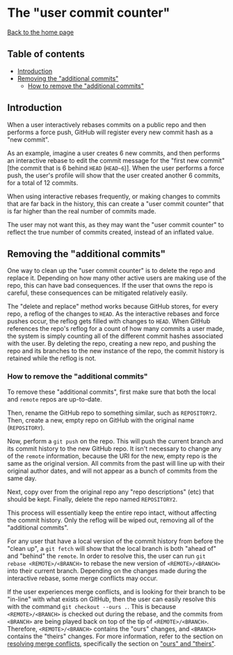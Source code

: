 The "user commit counter"
=========================

[Back to the home page](../README.md)

Table of contents
-----------------

- [Introduction](#introduction)
- [Removing the "additional commits"](#removing-the-additional-commits)
    - [How to remove the "additional commits"](#how-to-remove-the-additional-commits)

Introduction
------------

When a user interactively rebases commits on a public repo and then performs a force push, GitHub will register every new commit hash as a "new commit".

As an example, imagine a user creates 6 new commits, and then performs an interactive rebase to edit the commit message for the "first new commit" [the commit that is 6 behind `HEAD` (`HEAD~6`)]. When the user performs a force push, the user's profile will show that the user created another 6 commits, for a total of 12 commits.

When using interactive rebases frequently, or making changes to commits that are far back in the history, this can create a "user commit counter" that is far higher than the real number of commits made.

The user may not want this, as they may want the "user commit counter" to reflect the true number of commits created, instead of an inflated value.

Removing the "additional commits"
---------------------------------

One way to clean up the "user commit counter" is to delete the repo and replace it. Depending on how many other active users are making use of the repo, this can have bad consequences. If the user that owns the repo is careful, these consequences can be mitigated relatively easily.

The "delete and replace" method works because GitHub stores, for every repo, a reflog of the changes to `HEAD`. As the interactive rebases and force pushes occur, the reflog gets filled with changes to `HEAD`. When GitHub references the repo's reflog for a count of how many commits a user made, the system is simply counting all of the different commit hashes associated with the user. By deleting the repo, creating a new repo, and pushing the repo and its branches to the new instance of the repo, the commit history is retained while the reflog is not.

### How to remove the "additional commits"

To remove these "additional commits", first make sure that both the local and `remote` repos are up-to-date.

Then, rename the GitHub repo to something similar, such as `REPOSITORY2`. Then, create a new, empty repo on GitHub with the original name (`REPOSITORY`).

Now, perform a `git push` on the repo. This will push the current branch and its commit history to the new GitHub repo. It isn't necessary to change any of the `remote` information, because the URI for the new, empty repo is the same as the original version. All commits from the past will line up with their original author dates, and will not appear as a bunch of commits from the same day.

Next, copy over from the original repo any "repo descriptions" (etc) that should be kept. Finally, delete the repo named `REPOSITORY2`.

This process will essentially keep the entire repo intact, without affecting the commit history. Only the reflog will be wiped out, removing all of the "additional commits".

For any user that have a local version of the commit history from before the "clean up", a `git fetch` will show that the local branch is both "ahead of" and "behind" the `remote`. In order to resolve this, the user can run `git rebase <REMOTE>/<BRANCH>` to rebase the new version of `<REMOTE>/<BRANCH>` into their current branch. Depending on the changes made during the interactive rebase, some merge conflicts may occur.

If the user experiences merge conflicts, and is looking for their branch to be "in-line" with what exists on GitHub, then the user can easily resolve this with the command `git checkout --ours .`. This is because `<REMOTE>/<BRANCH>` is checked out during the rebase, and the commits from `<BRANCH>` are being played back on top of the tip of `<REMOTE>/<BRANCH>`. Therefore, `<REMOTE>/<BRANCH>` contains the "ours" changes, and `<BRANCH>` contains the "theirs" changes. For more information, refer to the section on [resolving merge conflicts](../git/resolving-merge-conflicts.md), specifically the section on ["ours" and "theirs"](../git/resolving-merge-conflicts.md#the-concept-of-ours-and-theirs).
